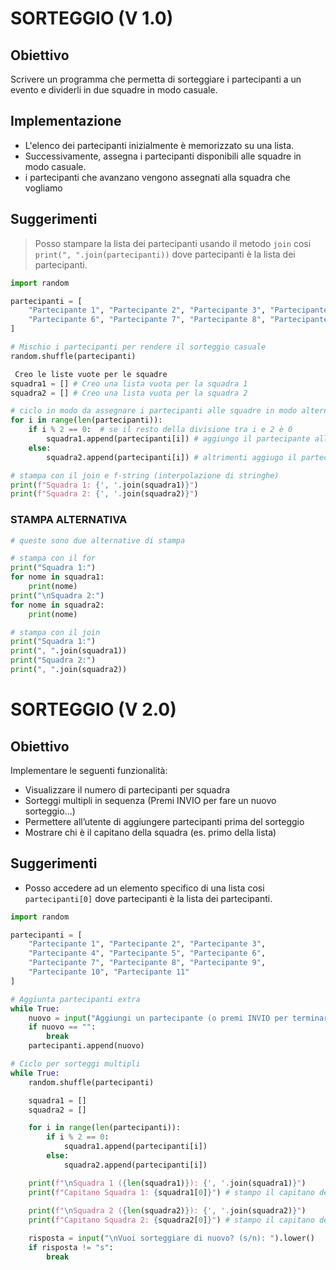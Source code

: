 # SORTEGGIO (V 1.0)
## Obiettivo
Scrivere un programma che permetta di sorteggiare i partecipanti a un evento e dividerli in due squadre in modo casuale.

## Implementazione
- L'elenco dei partecipanti inizialmente è memorizzato su una lista.
- Successivamente, assegna i partecipanti disponibili alle squadre in modo casuale.
- i  partecipanti che avanzano vengono assegnati alla squadra che vogliamo

## Suggerimenti
> Posso stampare la lista dei partecipanti usando il metodo `join` cosi `print(", ".join(partecipanti))` dove partecipanti è la lista dei partecipanti.

```python
import random

partecipanti = [
    "Partecipante 1", "Partecipante 2", "Partecipante 3", "Partecipante 4", "Partecipante 5",
    "Partecipante 6", "Partecipante 7", "Partecipante 8", "Partecipante 9", "Partecipante 10", "Partecipante 11"
]

# Mischio i partecipanti per rendere il sorteggio casuale
random.shuffle(partecipanti)

 Creo le liste vuote per le squadre
squadra1 = [] # Creo una lista vuota per la squadra 1
squadra2 = [] # Creo una lista vuota per la squadra 2

# ciclo in modo da assegnare i partecipanti alle squadre in modo alternato
for i in range(len(partecipanti)):
    if i % 2 == 0:  # se il resto della divisione tra i e 2 è 0
        squadra1.append(partecipanti[i]) # aggiungo il partecipante alla squadra 1
    else:
        squadra2.append(partecipanti[i]) # altrimenti aggiugo il partecipante alla squadra 2

# stampa con il join e f-string (interpolazione di stringhe)
print(f"Squadra 1: {', '.join(squadra1)}")
print(f"Squadra 2: {', '.join(squadra2)}")
```

### STAMPA ALTERNATIVA
```python
# queste sono due alternative di stampa

# stampa con il for
print("Squadra 1:")
for nome in squadra1:
    print(nome)
print("\nSquadra 2:")
for nome in squadra2:
    print(nome)

# stampa con il join
print("Squadra 1:")
print(", ".join(squadra1))
print("Squadra 2:")
print(", ".join(squadra2))
```
# SORTEGGIO (V 2.0)
## Obiettivo
Implementare le seguenti funzionalità:
- Visualizzare il numero di partecipanti per squadra
- Sorteggi multipli in sequenza (Premi INVIO per fare un nuovo sorteggio...)
- Permettere all’utente di aggiungere partecipanti prima del sorteggio
- Mostrare chi è il capitano della squadra (es. primo della lista)

## Suggerimenti
- Posso accedere ad un elemento specifico di una lista cosi `partecipanti[0]` dove partecipanti è la lista dei partecipanti.

```python
import random

partecipanti = [
    "Partecipante 1", "Partecipante 2", "Partecipante 3",
    "Partecipante 4", "Partecipante 5", "Partecipante 6",
    "Partecipante 7", "Partecipante 8", "Partecipante 9",
    "Partecipante 10", "Partecipante 11"
]

# Aggiunta partecipanti extra
while True:
    nuovo = input("Aggiungi un partecipante (o premi INVIO per terminare): ")
    if nuovo == "":
        break
    partecipanti.append(nuovo)

# Ciclo per sorteggi multipli
while True:
    random.shuffle(partecipanti)

    squadra1 = []
    squadra2 = []

    for i in range(len(partecipanti)):
        if i % 2 == 0:
            squadra1.append(partecipanti[i])
        else:
            squadra2.append(partecipanti[i])

    print(f"\nSquadra 1 ({len(squadra1)}): {', '.join(squadra1)}")
    print(f"Capitano Squadra 1: {squadra1[0]}") # stampo il capitano della squadra 1
    
    print(f"\nSquadra 2 ({len(squadra2)}): {', '.join(squadra2)}")
    print(f"Capitano Squadra 2: {squadra2[0]}") # stampo il capitano della squadra 2

    risposta = input("\nVuoi sorteggiare di nuovo? (s/n): ").lower()
    if risposta != "s":
        break
```
